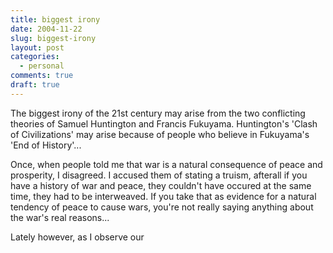 ```yaml
---
title: biggest irony
date: 2004-11-22
slug: biggest-irony
layout: post
categories:
  - personal
comments: true
draft: true
---
```


The biggest irony of the 21st century may arise from the two conflicting theories of Samuel Huntington and Francis Fukuyama. Huntington's 'Clash of Civilizations' may arise because of people who believe in Fukuyama's 'End of History'...

Once, when people told me that war is a natural consequence of peace and prosperity, I disagreed. I accused them of stating a truism, afterall if you have a history of war and peace, they couldn't have occured at the same time, they had to be interweaved. If you take that as evidence for a natural tendency of peace to cause wars, you're not really saying anything about the war's real reasons...

Lately however, as I observe our